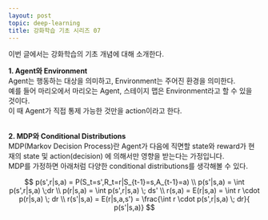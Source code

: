 ```yaml
---
layout: post
topic: deep-learning
title: 강화학습 기초 시리즈 07
---
```


이번 글에서는 강화학습의 기초 개념에 대해 소개한다.  

**1. Agent와 Environment**  
Agent는 행동하는 대상을 의미하고, Environment는 주어진 환경을 의미한다.  
예를 들어 마리오에서 마리오는 Agent, 스테이지 맵은 Environment라고 할 수 있을 것이다.  
이 때 Agent가 직접 통제 가능한 것만을 action이라고 한다.  
<br>

**2. MDP와 Conditional Distributions**  
MDP(Markov Decision Process)란 Agent가 다음에 직면할 state와 reward가 현재의 state 및 action(decision) 에 의해서만 영향을 받는다는 가정입니다.  
MDP를 가정하면 아래처럼 다양한 conditional distributions를 생각해볼 수 있다.  

$$
p(s',r|s,a) = P(S_t=s',R_t=r|S_{t-1}=s,A_{t-1}=a) \\
p(s'|s,a) = \int p(s',r|s,a) \;dr \\
p(r|s,a) = \int p(s',r|s,a) \; ds' \\
r(s,a) = E(r|s,a) = \int r \cdot p(r|s,a) \; dr \\
r(s'|s,a) = E(r|s,a,s') = \frac{\int r \cdot p(s',r|s,a) \; dr}{ p(s'|s,a)}
$$
